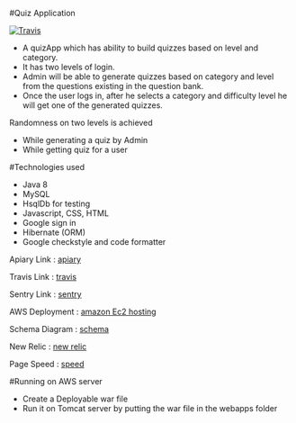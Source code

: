 
#Quiz Application

[![Travis](https://img.shields.io/travis/AbhilashSunkam/QuizApp.svg)](https://github.com/AbhilashSunkam/QuizApp)

- A quizApp which has ability to build quizzes based on level and category.
- It has two levels of login. 
- Admin will be able to generate quizzes based on category and level from the questions existing in the question bank. 
- Once the user logs in, after he selects a category and difficulty level he will get one of the generated quizzes. 

Randomness on two levels is achieved

- While generating a quiz by Admin
- While getting quiz for a user

#Technologies used

- Java 8
- MySQL
- HsqlDb for testing
- Javascript, CSS, HTML
- Google sign in
- Hibernate (ORM)
- Google checkstyle and code formatter

Apiary Link : [apiary](https://app.apiary.io/quizapplication/editor)

Travis Link : [travis](https://travis-ci.org/AbhilashSunkam/QuizApp)

Sentry Link : [sentry](https://sentry.io/practo-bs/quiz-app/)

AWS Deployment : [amazon Ec2 hosting](http://ec2-35-161-132-3.us-west-2.compute.amazonaws.com:8080/Quiz-App)

Schema Diagram : [schema](https://github.com/AbhilashSunkam/QuizApp/blob/master/quizapp.svg)

New Relic : [new relic](https://rpm.newrelic.com/accounts/1461065/applications/34888584)

Page Speed : [speed](https://developers.google.com/speed/pagespeed/insights/?url=http%3A%2F%2Fec2-35-161-132-3.us-west-2.compute.amazonaws.com%3A8080%2FQuiz-App%2F%23%2F&tab=desktop)

#Running on AWS server

- Create a Deployable war file 
- Run it on Tomcat server by putting the war file in the webapps folder

